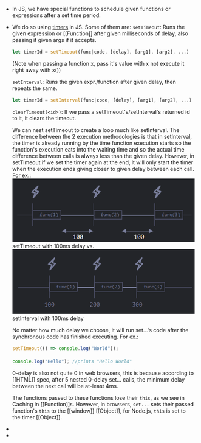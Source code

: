 - In JS, we have special functions to schedule given functions or expressions after a set time period.
- We do so using [timers](https://html.spec.whatwg.org/multipage/timers-and-user-prompts.html#timers) in JS. Some of them are:
  ``setTimeout``: Runs the given expression or [[Function]] after given milliseconds of delay, also passing it given args if it accepts.
  ```js
  let timerId = setTimeout(func|code, [delay], [arg1], [arg2], ...)
  ```
  (Note when passing a function x, pass it's value with x not execute it right away with x())
  
  ``setInterval``: Runs the given expr./function after given delay, then repeats the same.
  ```js
  let timerId = setInterval(func|code, [delay], [arg1], [arg2], ...)
  ```
  
  ``clearTimeout(<id>)``: If we pass a setTimeout's/setInterval's returned id to it, it clears the timeout.
  
  We can  nest setTimeout to create a loop much like setInterval. The difference between the 2 execution methodologies is that in setInterval, the timer is already running by the time function execution starts so the function's execution eats into the waiting time and so the actual time difference between calls is always less than the given delay. However, in setTimeout if we set the timer again at the end, it will only start the timer when the execution ends giving closer to given delay between each call.
  For ex.:
  ![image.png](../assets/image_1686239861758_0.png)
  setTimeout with 100ms delay
  vs.
  ![image.png](../assets/image_1686239876001_0.png)
  setInterval with 100ms delay
  
  No matter how much delay we choose, it will run set...'s code after the synchronous code has finished executing. 
  For ex.:
  ```js
  setTimeout(() => console.log("World"));
  
  console.log("Hello"); //prints "Hello World"
  ```
  0-delay is also not quite 0 in web browsers, this is because according to [[HTML]] spec, after 5 nested 0-delay set... calls, the minimum delay between the next call will be at-least 4ms.
  
  The functions passed to these functions lose their ``this``, as we see in Caching in [[Function]]s. However, in browsers, ``set...`` sets their passed function's ``this`` to  the [[window]] [[Object]], for Node.js, ``this`` is set to the timer [[Object]].
-
-